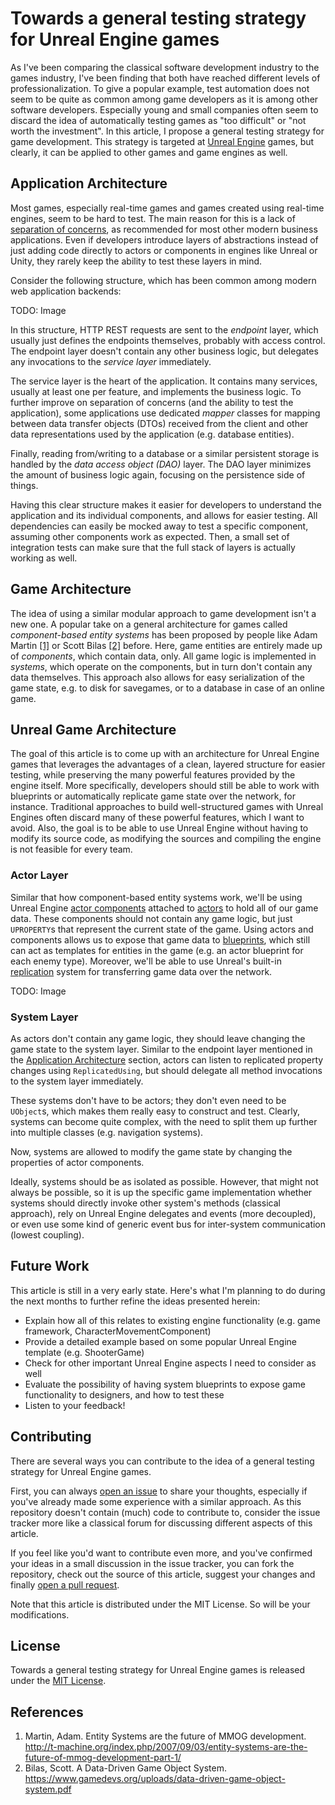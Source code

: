 # Towards a general testing strategy for Unreal Engine games

As I've been comparing the classical software development industry to the games industry, I've been finding that both have reached different levels of professionalization. To give a popular example, test automation does not seem to be quite as common among game developers as it is among other software developers. Especially young and small companies often seem to discard the idea of automatically testing games as "too difficult" or "not worth the investment". In this article, I propose a general testing strategy for game development. This strategy is targeted at [Unreal Engine](https://www.unrealengine.com/en-US/) games, but clearly, it can be applied to other games and game engines as well.

## Application Architecture

Most games, especially real-time games and games created using real-time engines, seem to be hard to test. The main reason for this is a lack of [separation of concerns](https://en.wikipedia.org/wiki/Separation_of_concerns), as recommended for most other modern business applications. Even if developers introduce layers of abstractions instead of just adding code directly to actors or components in engines like Unreal or Unity, they rarely keep the ability to test these layers in mind.

Consider the following structure, which has been common among modern web application backends:

TODO: Image

In this structure, HTTP REST requests are sent to the _endpoint_ layer, which usually just defines the endpoints themselves, probably with access control. The endpoint layer doesn't contain any other business logic, but delegates any invocations to the _service layer_ immediately.

The service layer is the heart of the application. It contains many services, usually at least one per feature, and implements the business logic. To further improve on separation of concerns (and the ability to test the application), some applications use dedicated _mapper_ classes for mapping between data transfer objects (DTOs) received from the client and other data representations used by the application (e.g. database entities).

Finally, reading from/writing to a database or a similar persistent storage is handled by the _data access object (DAO)_ layer. The DAO layer minimizes the amount of business logic again, focusing on the persistence side of things.

Having this clear structure makes it easier for developers to understand the application and its individual components, and allows for easier testing. All dependencies can easily be mocked away to test a specific component, assuming other components work as expected. Then, a small set of integration tests can make sure that the full stack of layers is actually working as well.

## Game Architecture

The idea of using a similar modular approach to game development isn't a new one. A popular take on a general architecture for games called _component-based entity systems_ has been proposed by people like Adam Martin [[1]](#references) or Scott Bilas [[2]](#references) before. Here, game entities are entirely made up of _components_, which contain data, only. All game logic is implemented in _systems_, which operate on the components, but in turn don't contain any data themselves. This approach also allows for easy serialization of the game state, e.g. to disk for savegames, or to a database in case of an online game.

## Unreal Game Architecture

The goal of this article is to come up with an architecture for Unreal Engine games that leverages the advantages of a clean, layered structure for easier testing, while preserving the many powerful features provided by the engine itself. More specifically, developers should still be able to work with blueprints or automatically replicate game state over the network, for instance. Traditional approaches to build well-structured games with Unreal Engines often discard many of these powerful features, which I want to avoid. Also, the goal is to be able to use Unreal Engine without having to modify its source code, as modifying the sources and compiling the engine is not feasible for every team.

### Actor Layer

Similar that how component-based entity systems work, we'll be using Unreal Engine [actor components](https://docs.unrealengine.com/4.27/en-US/ProgrammingAndScripting/ProgrammingWithCPP/UnrealArchitecture/Actors/Components/) attached to [actors](https://docs.unrealengine.com/4.27/en-US/ProgrammingAndScripting/ProgrammingWithCPP/UnrealArchitecture/Actors/) to hold all of our game data. These components should not contain any game logic, but just `UPROPERTY`s that represent the current state of the game. Using actors and components allows us to expose that game data to [blueprints](https://docs.unrealengine.com/4.27/en-US/ProgrammingAndScripting/Blueprints/), which still can act as templates for entities in the game (e.g. an actor blueprint for each enemy type). Moreover, we'll be able to use Unreal's built-in [replication](https://docs.unrealengine.com/4.27/en-US/InteractiveExperiences/Networking/Actors/) system for transferring game data over the network.

TODO: Image

### System Layer

As actors don't contain any game logic, they should leave changing the game state to the system layer. Similar to the endpoint layer mentioned in the [Application Architecture](#application-architecture]) section, actors can listen to replicated property changes using `ReplicatedUsing`, but should delegate all method invocations to the system layer immediately.

These systems don't have to be actors; they don't even need to be `UObject`s, which makes them really easy to construct and test. Clearly, systems can become quite complex, with the need to split them up further into multiple classes (e.g. navigation systems). 

Now, systems are allowed to modify the game state by changing the properties of actor components.

Ideally, systems should be as isolated as possible. However, that might not always be possible, so it is up the specific game implementation whether systems should directly invoke other system's methods (classical approach), rely on Unreal Engine delegates and events (more decoupled), or even use some kind of generic event bus for inter-system communication (lowest coupling).

## Future Work

This article is still in a very early state. Here's what I'm planning to do during the next months to further refine the ideas presented herein:

* Explain how all of this relates to existing engine functionality (e.g. game framework, CharacterMovementComponent)
* Provide a detailed example based on some popular Unreal Engine template (e.g. ShooterGame)
* Check for other important Unreal Engine aspects I need to consider as well
* Evaluate the possibility of having system blueprints to expose game functionality to designers, and how to test these
* Listen to your feedback!

## Contributing

There are several ways you can contribute to the idea of a general testing strategy for Unreal Engine games.

First, you can always [open an issue](https://github.com/npruehs/ue5-general-testing-strategy/issues) to share your thoughts, especially if you've already made some experience with a similar approach. As this repository doesn't contain (much) code to contribute to, consider the issue tracker more like a classical forum for discussing different aspects of this article.

If you feel like you'd want to contribute even more, and you've confirmed your ideas in a small discussion in the issue tracker, you can fork the repository, check out the source of this article, suggest your changes and finally [open a pull request](https://docs.github.com/en/pull-requests/collaborating-with-pull-requests/proposing-changes-to-your-work-with-pull-requests/creating-a-pull-request).

Note that this article is distributed under the MIT License. So will be your modifications.

## License

Towards a general testing strategy for Unreal Engine games is released under the [MIT License](https://github.com/npruehs/ue5-general-testing-strategy/blob/main/LICENSE).

## References

1. Martin, Adam. Entity Systems are the future of MMOG development. http://t-machine.org/index.php/2007/09/03/entity-systems-are-the-future-of-mmog-development-part-1/
1. Bilas, Scott. A Data-Driven Game Object System. https://www.gamedevs.org/uploads/data-driven-game-object-system.pdf
